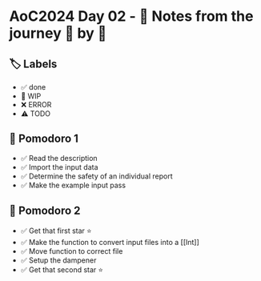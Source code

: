 # AoC2024 Day 02 - 📝 Notes from the journey 🍅 by 🍅

## 🏷️ Labels

- ✅ done
- 🚧 WIP
- ❌ ERROR
- ⚠️ TODO

## 🍅 Pomodoro 1
- ✅ Read the description
- ✅ Import the input data
- ✅ Determine the safety of an individual report
- ✅ Make the example input pass

## 🍅 Pomodoro 2
- ✅ Get that first star ⭐️
- ✅ Make the function to convert input files into a [[Int]]
- ✅ Move function to correct file
- ✅ Setup the dampener
- ✅ Get that second star ⭐️
